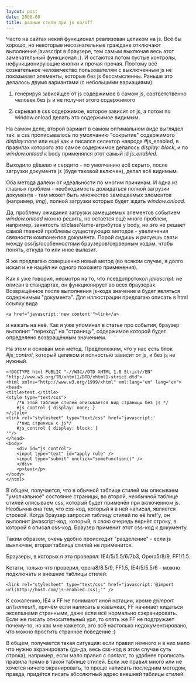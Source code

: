 ```yaml
---
layout: post
date: 2006-08
title: разные стили при js on/off
---
```


Часто на сайтах некий функционал реализован целиком на js. Всё бы хорошо, но некоторые несознательные граждане отключают выполнение javascript в браузере, тем самым выключая весь этот замечательный функционал :). И остаются потом пустые контролы, нефункционирующие кнопки и прочая прочая. Поэтому всё сознательное человечество пользователям с выключенным js не показывает элементы, которые без js бессмысленны. Раньше это делалось двумя вариантами
(с небольшими вариациями):

1. генерируя зависящее от js содержимое в самом js, соответственно человек без js и не получит этого содержимого

2. скрывая в css содержимое, которое зависит от js, а потом по window.onload делать это содержимое видимым.

На самом деле, второй вариант в самом оптимальном виде выглядел так: в css прописывалось по умолчанию "сокрытие" содержимого <var>display:none</var> или ещё как и писался селектор навроде #js_enabled, в правилах которого это самое содержимое делалось <var>display: block</var>, и по <var>window.onload</var> к body применялся этот самый id <var>js_enabled</var>. 

Выходило дёшево и сердито - по умолчанию всё скрыто, после загрузки документа js (буде таковой включен), делал всё видимым.

Оба метода далеки от идеальности по многим причинам. И одна из главных проблем - необходимость дожидаться полной загрузки документа - там может быть множество замещаемых элементов (например, <var>img</var>), полной загрузки которых будет ждать <var>window.onload</var>.

Да, проблему ожидания загрузки замещаемых элементов событием <var>window.onload</var>
можно решить, но остаётся ещё много проблем, например, занятость id/className-атрибутов у body, но это не решает самой главной проблемы существующих методов - увеличения связности компонентов документа. Порой сидишь и рисуешь связи между css/js/особенностями браузеров/серверным кодом, чтобы понять, откуда то или иное вылазит.

Я же предлагаю совершенно новый метод (во всяком случае, я долго искал и не нашёл ни одного похожего применения).

Как я уже говорил, несмотря на то, что псевдопротокол <var>javascript:</var> не описан в стандартах, он функционирует во всех браузерах. Возвращённое после выполнения js-кода значение и будет являться содержимым "документа". Для иллюстрации предлагаю описать в html ссылку вида

	<a href="javascript:'new content'">link</a>

и нажать на неё. Как я уже упоминал в статье про события, браузер выполнит "переход" на "страницу", содержимое которой будет определено возвращённым значением.

На этом и основан мой метод. Предположим, что у нас есть блок <var>#js_control</var>, который целиком и полностью зависит от js, и без js не нужный.

	<!DOCTYPE html PUBLIC "-//W3C//DTD XHTML 1.0 Strict//EN" "http://www.w3.org/TR/xhtml1/DTD/xhtml1-strict.dtd">
	<html xmlns="http://www.w3.org/1999/xhtml" xml:lang="en" lang="en">
	<head>
	<title>test.</title>
	<style type="text/css">
		/*в этой таблице стилей описывается вид страницы без js */
		#js_control { display: none; }
	</style>
	<link rel="stylesheet" type="text/css" href="javascript:'
		/*вид страницы с js*/
		#js_control { display: block; }
	'"/>
	</head>
	<body>
		<div id="js_control">
		<input type="text" id="apply rule" />
		<input type="submit" onclick="someFunction()" />
		</div>
		<p>text</p>
	</body>
	</html>

В общем, получается, что в обычной таблице стилей мы описываем "умолчальное" состояние страницы, во второй, _необычной_ таблице стилей описываем css, который будет применён при включенном js. Необычна она тем, что css-код, который я в ней написал, является строкой. Когда браузер запросит таблицу стилей по её href'у, он выполнит javascript-код, который, в свою очередь вернёт строку, в которой я описал css-код. Браузер применит этот css-код к документу.

Таким образом, очень удобно происходит "разделение" - если js выключен, вторая таблица стилей не применится.

Браузеры, в которых я это проверял: IE4/5/5.5/6/7b3, Opera5/8/9, FF1/1.5.

Кстати, только что проверил, opera8/8.5/9, FF1.5, IE4/5/5.5/6 - можно подключать и внешние таблицы стилей:

	<link rel="stylesheet" type="text/css" href="javascript:'@import url(http://host.com/js-enabled.css);'" />

К сожалению, IE4 и FF не понимают иной нотации, кроме <var>@import url(someurl)</var>, причём если написать в кавычках, FF начинает кидаться эксепшнами странными, даже если всё нормально сэкранировать. Если же писать относительный урл, то опять же FF не подгружает почему-то, но как мне кажется, это всё настолько недокументировано, что можно простить странное поведение :)

В общем, получается такая ситуация: если правил немного и в них мало что нужно экранировать (да-да, весь css-код в этом случае суть строка), например, если мало правил с <var>content</var>, то удобнее прописать правила прямо в такой таблице стилей. Если же правил много или не хочется ничего экранировать, то проще написать последним методом, правда, придётся писать абсолютный адрес внешней таблицы стилей.